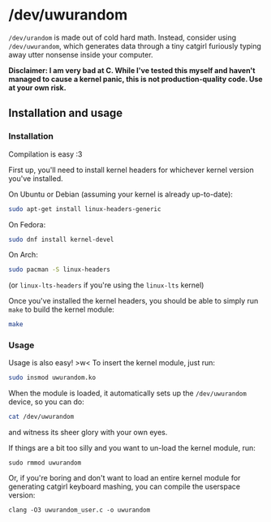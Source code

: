 # /dev/uwurandom

`/dev/urandom` is made out of cold hard math. Instead, consider using `/dev/uwurandom`, which generates data through a tiny catgirl furiously typing away utter nonsense inside your computer.

**Disclaimer: I am very bad at C. While I've tested this myself and haven't managed to cause a kernel panic, this is not production-quality code. Use at your own risk.**

## Installation and usage

### Installation
Compilation is easy :3

First up, you'll need to install kernel headers for whichever kernel version you've installed.

On Ubuntu or Debian (assuming your kernel is already up-to-date):
```bash
sudo apt-get install linux-headers-generic
```

On Fedora:
```bash
sudo dnf install kernel-devel
```

On Arch:
```bash
sudo pacman -S linux-headers
```

(or `linux-lts-headers` if you're using the `linux-lts` kernel)

Once you've installed the kernel headers, you should be able to simply run `make` to build the kernel module:
```bash
make
```

### Usage

Usage is also easy! >w< To insert the kernel module, just run:

```bash
sudo insmod uwurandom.ko
```

When the module is loaded, it automatically sets up the `/dev/uwurandom` device, so you can do:

```bash
cat /dev/uwurandom
```
and witness its sheer glory with your own eyes.

If things are a bit too silly and you want to un-load the kernel module, run:

```
sudo rmmod uwurandom
```

Or, if you're boring and don't want to load an entire kernel module for generating catgirl keyboard mashing, you can compile the userspace version:

```
clang -O3 uwurandom_user.c -o uwurandom
```
